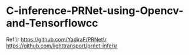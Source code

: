 # C-inference-PRNet-using-Opencv-and-Tensorflowcc
Ref:\r
https://github.com/YadiraF/PRNet\r
https://github.com/lighttransport/prnet-infer\r
